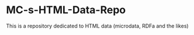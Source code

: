 MC-s-HTML-Data-Repo
===================

This is a repository dedicated to HTML data (microdata, RDFa and the likes)